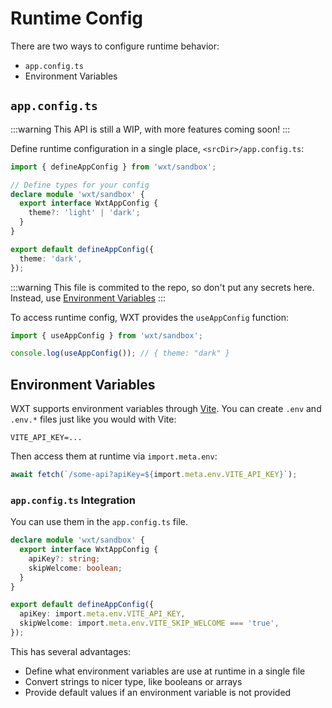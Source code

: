 # Runtime Config

There are two ways to configure runtime behavior:

- `app.config.ts`
- Environment Variables

## `app.config.ts`

:::warning
This API is still a WIP, with more features coming soon!
:::

Define runtime configuration in a single place, `<srcDir>/app.config.ts`:

```ts
import { defineAppConfig } from 'wxt/sandbox';

// Define types for your config
declare module 'wxt/sandbox' {
  export interface WxtAppConfig {
    theme?: 'light' | 'dark';
  }
}

export default defineAppConfig({
  theme: 'dark',
});
```

:::warning
This file is commited to the repo, so don't put any secrets here. Instead, use [Environment Variables](#environment-variables)
:::

To access runtime config, WXT provides the `useAppConfig` function:

```ts
import { useAppConfig } from 'wxt/sandbox';

console.log(useAppConfig()); // { theme: "dark" }
```

## Environment Variables

WXT supports environment variables through [Vite](https://vitejs.dev/guide/env-and-mode.html#env-variables). You can create `.env` and `.env.*` files just like you would with Vite:

```
VITE_API_KEY=...
```

Then access them at runtime via `import.meta.env`:

```ts
await fetch(`/some-api?apiKey=${import.meta.env.VITE_API_KEY}`);
```

### `app.config.ts` Integration

You can use them in the `app.config.ts` file.

```ts
declare module 'wxt/sandbox' {
  export interface WxtAppConfig {
    apiKey?: string;
    skipWelcome: boolean;
  }
}

export default defineAppConfig({
  apiKey: import.meta.env.VITE_API_KEY,
  skipWelcome: import.meta.env.VITE_SKIP_WELCOME === 'true',
});
```

This has several advantages:

- Define what environment variables are use at runtime in a single file
- Convert strings to nicer type, like booleans or arrays
- Provide default values if an environment variable is not provided
